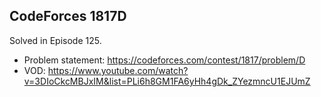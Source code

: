 ## CodeForces 1817D

Solved in Episode 125.

- Problem statement: https://codeforces.com/contest/1817/problem/D
- VOD: https://www.youtube.com/watch?v=3DIoCkcMBJxIM&list=PLi6h8GM1FA6yHh4gDk_ZYezmncU1EJUmZ
